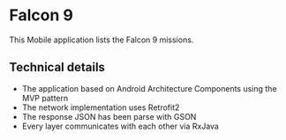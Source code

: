 # Falcon 9

This Mobile application lists the Falcon 9 missions.

## Technical details

* The application based on Android Architecture Components using the MVP pattern
* The network implementation uses Retrofit2
* The response JSON has been parse with GSON
* Every layer communicates with each other via RxJava